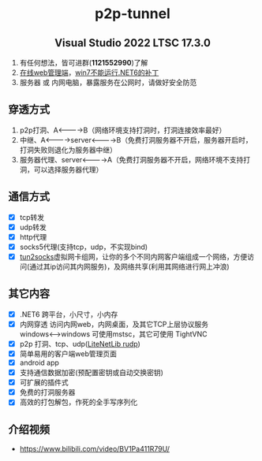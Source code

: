 <!--
 * @Author: snltty
 * @Date: 2021-08-22 14:09:03
 * @LastEditors: snltty
 * @LastEditTime: 2022-08-01 16:17:49
 * @version: v1.0.0
 * @Descripttion: 功能说明
 * @FilePath: \client.service.ui.webd:\Desktop\p2p-tunnel\README.md
-->
<div align="center">

# p2p-tunnel
## Visual Studio 2022 LTSC 17.3.0

</div>

1. 有任何想法，皆可进群(**1121552990**)了解
2. <a href="http://snltty.gitee.io/p2p-tunnel/" target="_blank">在线web管理端</a>，<a href="https://update7.simplix.info/UpdatePack7R2.exe" target="_blank">win7不能运行.NET6的补丁</a>
3. 服务器 或 内网电脑，暴露服务在公网时，请做好安全防范

## 穿透方式
1. p2p打洞、A<---->B（网络环境支持打洞时，打洞连接效率最好）
2. 中继、A<---->server<---->B（免费打洞服务器不开启，服务器开启时，打洞失败则退化为服务器中继）
3. 服务器代理、server<---->A（免费打洞服务器不开启，网络环境不支持打洞，可以选择服务器代理）

## 通信方式
- [x] tcp转发
- [x] udp转发
- [x] http代理
- [x] socks5代理(支持tcp，udp，不实现bind)
- [x] <a href="https://github.com/xjasonlyu/tun2socks" target="_blank">tun2socks</a>虚拟网卡组网，让你的多个不同内网客户端组成一个网络，方便访问(通过其ip访问其内网服务)，及网络共享(利用其网络进行网上冲浪)

## 其它内容
- [x] .NET6 跨平台，小尺寸，小内存
- [x] 内网穿透 访问内网web，内网桌面，及其它TCP上层协议服务<br>windows<-->windows 可使用mstsc，其它可使用 TightVNC
- [x] p2p 打洞、tcp、udp(<a href="https://github.com/RevenantX/LiteNetLib" target="_blank">LiteNetLib rudp</a>)
- [x] 简单易用的客户端web管理页面
- [x] android app
- [x] 支持通信数据加密(预配置密钥或自动交换密钥)
- [x] 可扩展的插件式
- [x] 免费的打洞服务器
- [x] 高效的打包解包，作死的全手写序列化

## 介绍视频
- <a href="https://www.bilibili.com/video/BV1Pa411R79U/">https://www.bilibili.com/video/BV1Pa411R79U/</a>